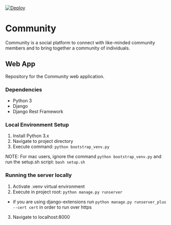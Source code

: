 [![Deploy](https://www.herokucdn.com/deploy/button.png)](https://heroku.com/deploy)

Community
=======================

Community is a social platform to connect with like-minded community members and to bring together a community of individuals.


## Web App
Repository for the Community web application.

### Dependencies
* Python 3
* Django
* Django Rest Framework


### Local Environment Setup
1. Install Python 3.x
2. Navigate to project directory
3. Execute command: `python bootstrap_venv.py`

NOTE: For mac users, ignore the command `python bootstrap_venv.py` and run the setup.sh script:
  ```bash setup.sh```

### Running the server locally
1. Activate .venv virtual environment
2. Execute in project root: `python manage.py runserver`
  - if you are using django-extensions run `python manage.py runserver_plus --cert cert` in order to run over https
3. Navigate to localhost:8000
